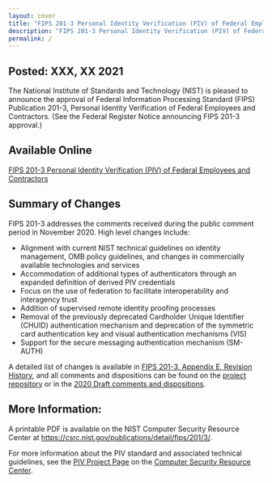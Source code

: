 ```yaml
---
layout: cover
title: "FIPS 201-3 Personal Identity Verification (PIV) of Federal Employees and Contractors"
description: "FIPS 201-3 Personal Identity Verification (PIV) of Federal Employees and Contractors"
permalink: /
---
```


## Posted: XXX, XX 2021

The National Institute of Standards and Technology (NIST) is pleased to announce the approval of Federal Information Processing Standard (FIPS) Publication 201-3, Personal Identity Verification of Federal Employees and Contractors. (See the Federal Register Notice announcing FIPS 201-3 approval.)

## Available Online

[FIPS 201-3 Personal Identity Verification (PIV) of Federal Employees and Contractors](_FIPS201/abstract.md)

## Summary of Changes
FIPS 201-3 addresses the comments received during the public comment period in November 2020.  High level changes include:
* Alignment with current NIST technical guidelines on identity management, OMB policy guidelines, and changes in commercially available technologies and services
* Accommodation of additional types of authenticators through an expanded definition of derived PIV credentials
* Focus on the use of federation to facilitate interoperability and interagency trust
* Addition of supervised remote identity proofing processes
* Removal of the previously deprecated Cardholder Unique Identifier (CHUID) authentication mechanism and deprecation of the symmetric card authentication key and visual authentication mechanisms (VIS)
* Support for the secure messaging authentication mechanism (SM-AUTH)

A detailed list of changes is available in [FIPS 201-3, Appendix E, Revision History](_FIPS201/revisions.md), and all comments and dispositions can be found on the [project repository](https://github.com/usnistgov/FIPS201/issues) or in the [2020 Draft comments and dispositions](TBD).

## More Information:
A printable PDF is available on the NIST Computer Security Resource Center at <https://csrc.nist.gov/publications/detail/fips/201/3/>.

For more information about the PIV standard and associated technical guidelines, see the [PIV Project Page](https://csrc.nist.gov/Projects/PIV/) on the [Computer Security Resource Center](https://csrc.nist.gov).
